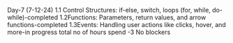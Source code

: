 Day-7 (7-12-24)
    1.1 Control Structures: if-else, switch, loops (for, while, do-while)-completed
    1.2Functions: Parameters, return values, and arrow functions-completed
    1.3Events: Handling user actions like clicks, hover, and more-in progress
total no of hours spend -3
No blockers
